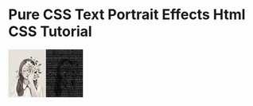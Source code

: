 # Pure CSS Text Portrait Effects Html CSS Tutorial

<img src="../../img/effect_1.png" alt="css effects" />